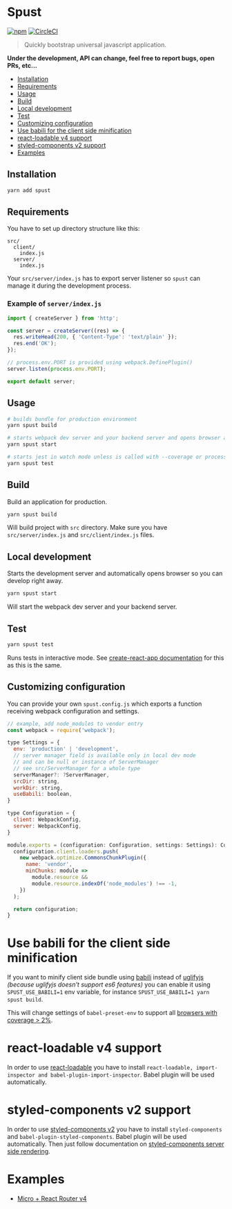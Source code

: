 # Spust

[![npm](https://img.shields.io/npm/v/spust.svg)](https://www.npmjs.com/package/spust)
[![CircleCI](https://circleci.com/gh/michalkvasnicak/spust.svg?style=svg&circle-token=39f82c45c86ac3cd0b5a94f62a1c41919edd86ec)](https://circleci.com/gh/michalkvasnicak/spust)

> Quickly bootstrap universal javascript application.

**Under the development, API can change, feel free to report bugs, open PRs, etc...**

* [Installation](#installation)
* [Requirements](#requirements)
* [Usage](#usage)
* [Build](#build)
* [Local development](#local-development)
* [Test](#test)
* [Customizing configuration](#customizing-configuration)
* [Use babili for the client side minification](#use-babili-for-the-client-side-minification)
* [react-loadable v4 support](#react-loadable-v4-support)
* [styled-components v2 support](#styled-components-v2-support)
* [Examples](#examples)

## Installation

```sh
yarn add spust
```

## Requirements

You have to set up directory structure like this:

```
src/
  client/
    index.js
  server/
    index.js
```

Your `src/server/index.js` has to export server listener so `spust` can manage it during the development process.

### Example of `server/index.js`

```js
import { createServer } from 'http';

const server = createServer((res) => {
  res.writeHead(200, { 'Content-Type': 'text/plain' });
  res.end('OK');
});

// process.env.PORT is provided using webpack.DefinePlugin()
server.listen(process.env.PORT);

export default server;
```

## Usage

```sh
# builds bundle for production environment
yarn spust build
```

```sh
# starts webpack dev server and your backend server and opens browser automatically
yarn spust start
```

```sh
# starts jest in watch mode unless is called with --coverage or process.env.CI is set
yarn spust test
```

## Build

Build an application for production.

```sh
yarn spust build
```

Will build project with `src` directory. Make sure you have `src/server/index.js` and `src/client/index.js` files.

## Local development

Starts the development server and automatically opens browser so you can develop right away.

```sh
yarn spust start
```

Will start the webpack dev server and your backend server.

## Test

```sh
yarn spust test
```

Runs tests in interactive mode. See [create-react-app documentation](https://github.com/facebookincubator/create-react-app/blob/master/packages/react-scripts/template/README.md#running-tests) for this as this is the same.

## Customizing configuration

You can provide your own `spust.config.js` which exports a function receiving webpack configuration and settings.

```js
// example, add node_modules to vendor entry
const webpack = require('webpack');

type Settings = {
  env: 'production' | 'development',
  // server manager field is available only in local dev mode
  // and can be null or instance of ServerManager
  // see src/ServerManager for a whole type
  serverManager?: ?ServerManager,
  srcDir: string,
  workDir: string,
  useBabili: boolean,
}

type Configuration = {
  client: WebpackConfig,
  server: WebpackConfig,
}

module.exports = (configuration: Configuration, settings: Settings): Configuration => {
  configuration.client.loaders.push(
    new webpack.optimize.CommonsChunkPlugin({
      name: 'vendor',
      minChunks: module =>
        module.resource &&
        module.resource.indexOf('node_modules') !== -1,
    })
  );

  return configuration;
}
```

# Use babili for the client side minification

If you want to minify client side bundle using [babili](https://github.com/babel/babili) instead of [uglifyjs](https://github.com/mishoo/UglifyJS) *(because uglifyjs doesn't support es6 features)* you can enable it using `SPUST_USE_BABILI=1` env variable, for instance `SPUST_USE_BABILI=1 yarn spust build`.

This will change settings of `babel-preset-env` to support all [browsers with coverage > 2%](http://browserl.ist/?q=%3E+2%25).

# react-loadable v4 support

In order to use [react-loadable](https://github.com/thejameskyle/react-loadable) you have to install `react-loadable, import-inspector and babel-plugin-import-inspector`. Babel plugin will be used automatically.

# styled-components v2 support

In order to use [styled-components v2](https://www.styled-components.com/docs) you have to install `styled-components` and `babel-plugin-styled-components`. Babel plugin will be used automatically. Then just follow documentation on [styled-components server side rendering](https://www.styled-components.com/docs/advanced#server-side-rendering).

# Examples

* [Micro + React Router v4](https://github.com/michalkvasnicak/spust-examples)
